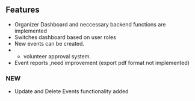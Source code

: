 ## Features
* Organizer Dashboard and neccessary backend functions are implemented
* Switches dashboard based on user roles
* New events can be created.
* * volunteer approval system.
* Event reports ,need improvement (export pdf format not implemented)

### NEW
* Update and Delete Events functionality added


